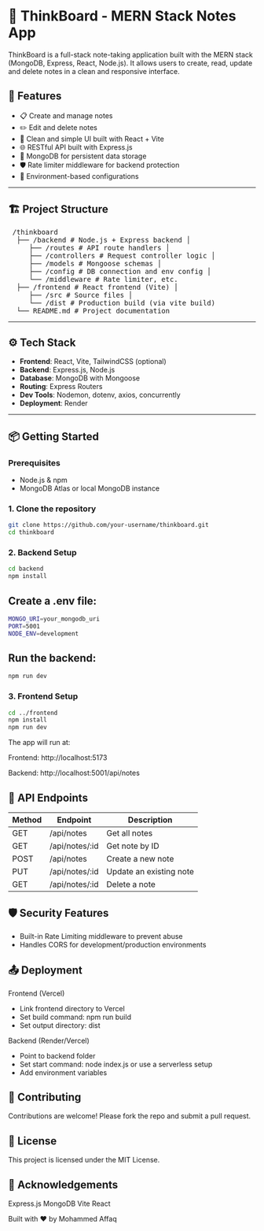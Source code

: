 # 🧠 ThinkBoard - MERN Stack Notes App

ThinkBoard is a full-stack note-taking application built with the MERN stack (MongoDB, Express, React, Node.js). It allows users to create, read, update and delete notes in a clean and responsive interface.

## 🚀 Features

- 📋 Create and manage notes
- ✏️ Edit and delete notes
- 🧠 Clean and simple UI built with React + Vite
- 🌐 RESTful API built with Express.js
- 💾 MongoDB for persistent data storage
- 🛡️ Rate limiter middleware for backend protection
- 🔧 Environment-based configurations

---

## 🏗️ Project Structure
<pre> /thinkboard 
  ├── /backend # Node.js + Express backend │
     ├── /routes # API route handlers │ 
     ├── /controllers # Request controller logic │ 
     ├── /models # Mongoose schemas │ 
     ├── /config # DB connection and env config │ 
     └── /middleware # Rate limiter, etc. 
  ├── /frontend # React frontend (Vite) │ 
     ├── /src # Source files │ 
     └── /dist # Production build (via vite build) 
  └── README.md # Project documentation </pre>

---

## ⚙️ Tech Stack

- **Frontend**: React, Vite, TailwindCSS (optional)
- **Backend**: Express.js, Node.js
- **Database**: MongoDB with Mongoose
- **Routing**: Express Routers
- **Dev Tools**: Nodemon, dotenv, axios, concurrently
- **Deployment**: Render

---

## 📦 Getting Started

### Prerequisites

- Node.js & npm
- MongoDB Atlas or local MongoDB instance

### 1. Clone the repository

```bash
git clone https://github.com/your-username/thinkboard.git
cd thinkboard
```
### 2. Backend Setup
```bash
cd backend
npm install
```

## Create a .env file:
```bash
MONGO_URI=your_mongodb_uri
PORT=5001
NODE_ENV=development
```

## Run the backend:

```bash
npm run dev
```

### 3. Frontend Setup
```bash
cd ../frontend
npm install
npm run dev
```

The app will run at:

Frontend: http://localhost:5173

Backend: http://localhost:5001/api/notes

## 📡 API Endpoints

|  Method  | Endpoint | Description |
|----------|----------|----------|
| GET  | /api/notes  | Get all notes  |
| GET  | /api/notes/:id  | Get note by ID  |
| POST | /api/notes  | Create a new note  |
| PUT  | /api/notes/:id  | Update an existing note  |
| GET  | /api/notes/:id  | Delete a note  |


## 🛡️ Security Features
- Built-in Rate Limiting middleware to prevent abuse
- Handles CORS for development/production environments

## 📤 Deployment
Frontend (Vercel)
- Link frontend directory to Vercel
- Set build command: npm run build
- Set output directory: dist

Backend (Render/Vercel)
- Point to backend folder
- Set start command: node index.js or use a serverless setup
- Add environment variables

## 🧩 Contributing
Contributions are welcome! Please fork the repo and submit a pull request.

## 📄 License
This project is licensed under the MIT License.

## 🙌 Acknowledgements
Express.js
MongoDB
Vite
React

Built with ❤️ by Mohammed Affaq


